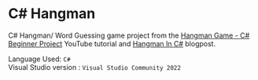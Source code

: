 # C# Hangman
C# Hangman/ Word Guessing game project from the [Hangman Game - C# Beginner Project](https://youtu.be/zBBNBEnVDmg?si=ZsQnvI6L0r2Kx_q5) YouTube tutorial and [Hangman In C#](https://thecoderscat.wordpress.com/2024/09/26/hangman-in-c-sharp/) blogpost.

Language Used: `C#`  
Visual Studio version : `Visual Studio Community 2022`
